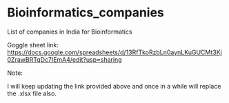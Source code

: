 # Bioinformatics_companies
List of companies in India for Bioinformatics

Goggle sheet link:
https://docs.google.com/spreadsheets/d/13RfTkoRzbLn0aynLKuGUCMt3Kj0ZrawBRTqDc7IEmA4/edit?usp=sharing

Note:

I will keep updating the link provided above and once in a while will replace the .xlsx file also.
